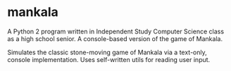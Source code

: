 # mankala
A Python 2 program written in Independent Study Computer Science class as a high school senior. A console-based version of the game of Mankala.

Simulates the classic stone-moving game of Mankala via a text-only, console implementation. Uses self-written utils for reading user input.
